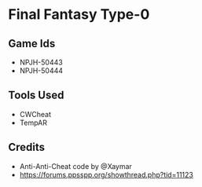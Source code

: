 # Final Fantasy Type-0

## Game Ids
- NPJH-50443
- NPJH-50444

## Tools Used
- CWCheat
- TempAR

## Credits
- Anti-Anti-Cheat code by @Xaymar
- https://forums.ppsspp.org/showthread.php?tid=11123
